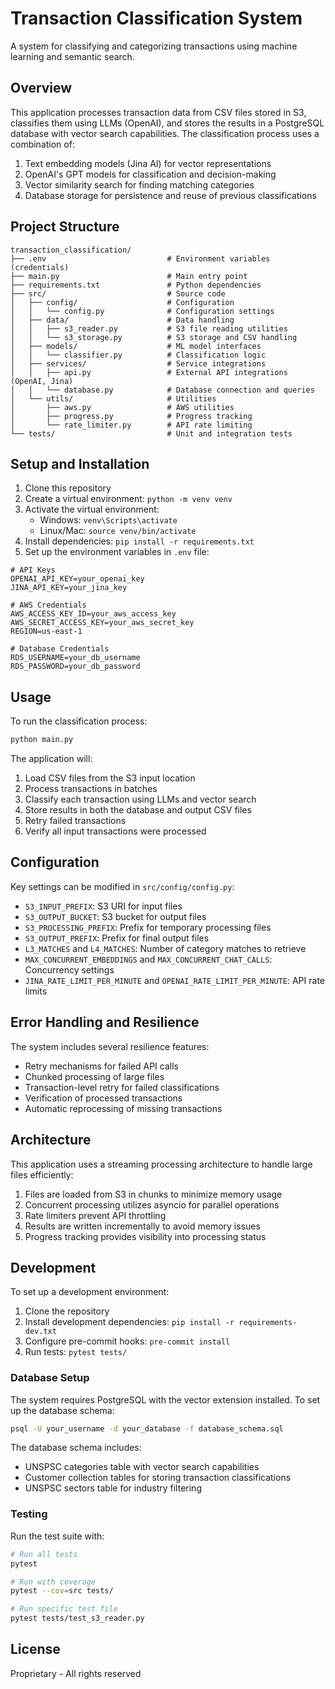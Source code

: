 # Transaction Classification System

A system for classifying and categorizing transactions using machine learning and semantic search.

## Overview

This application processes transaction data from CSV files stored in S3, classifies them using LLMs (OpenAI), and stores the results in a PostgreSQL database with vector search capabilities. The classification process uses a combination of:

1. Text embedding models (Jina AI) for vector representations
2. OpenAI's GPT models for classification and decision-making
3. Vector similarity search for finding matching categories
4. Database storage for persistence and reuse of previous classifications

## Project Structure

```
transaction_classification/
├── .env                           # Environment variables (credentials)
├── main.py                        # Main entry point
├── requirements.txt               # Python dependencies
├── src/                           # Source code
│   ├── config/                    # Configuration
│   │   └── config.py              # Configuration settings
│   ├── data/                      # Data handling
│   │   ├── s3_reader.py           # S3 file reading utilities
│   │   └── s3_storage.py          # S3 storage and CSV handling
│   ├── models/                    # ML model interfaces
│   │   └── classifier.py          # Classification logic
│   ├── services/                  # Service integrations
│   │   ├── api.py                 # External API integrations (OpenAI, Jina)
│   │   └── database.py            # Database connection and queries
│   └── utils/                     # Utilities
│       ├── aws.py                 # AWS utilities
│       ├── progress.py            # Progress tracking
│       └── rate_limiter.py        # API rate limiting
└── tests/                         # Unit and integration tests
```

## Setup and Installation

1. Clone this repository
2. Create a virtual environment: `python -m venv venv`
3. Activate the virtual environment:
   - Windows: `venv\Scripts\activate`
   - Linux/Mac: `source venv/bin/activate`
4. Install dependencies: `pip install -r requirements.txt`
5. Set up the environment variables in `.env` file:

```env
# API Keys
OPENAI_API_KEY=your_openai_key
JINA_API_KEY=your_jina_key

# AWS Credentials
AWS_ACCESS_KEY_ID=your_aws_access_key
AWS_SECRET_ACCESS_KEY=your_aws_secret_key
REGION=us-east-1

# Database Credentials
RDS_USERNAME=your_db_username
RDS_PASSWORD=your_db_password
```

## Usage

To run the classification process:

```bash
python main.py
```

The application will:
1. Load CSV files from the S3 input location
2. Process transactions in batches
3. Classify each transaction using LLMs and vector search
4. Store results in both the database and output CSV files
5. Retry failed transactions
6. Verify all input transactions were processed

## Configuration

Key settings can be modified in `src/config/config.py`:

- `S3_INPUT_PREFIX`: S3 URI for input files
- `S3_OUTPUT_BUCKET`: S3 bucket for output files
- `S3_PROCESSING_PREFIX`: Prefix for temporary processing files
- `S3_OUTPUT_PREFIX`: Prefix for final output files
- `L3_MATCHES` and `L4_MATCHES`: Number of category matches to retrieve
- `MAX_CONCURRENT_EMBEDDINGS` and `MAX_CONCURRENT_CHAT_CALLS`: Concurrency settings
- `JINA_RATE_LIMIT_PER_MINUTE` and `OPENAI_RATE_LIMIT_PER_MINUTE`: API rate limits

## Error Handling and Resilience

The system includes several resilience features:
- Retry mechanisms for failed API calls
- Chunked processing of large files
- Transaction-level retry for failed classifications
- Verification of processed transactions
- Automatic reprocessing of missing transactions

## Architecture

This application uses a streaming processing architecture to handle large files efficiently:

1. Files are loaded from S3 in chunks to minimize memory usage
2. Concurrent processing utilizes asyncio for parallel operations
3. Rate limiters prevent API throttling
4. Results are written incrementally to avoid memory issues
5. Progress tracking provides visibility into processing status

## Development

To set up a development environment:

1. Clone the repository
2. Install development dependencies: `pip install -r requirements-dev.txt`
3. Configure pre-commit hooks: `pre-commit install`
4. Run tests: `pytest tests/`

### Database Setup

The system requires PostgreSQL with the vector extension installed. To set up the database schema:

```bash
psql -U your_username -d your_database -f database_schema.sql
```

The database schema includes:
- UNSPSC categories table with vector search capabilities
- Customer collection tables for storing transaction classifications
- UNSPSC sectors table for industry filtering

### Testing

Run the test suite with:

```bash
# Run all tests
pytest

# Run with coverage
pytest --cov=src tests/

# Run specific test file
pytest tests/test_s3_reader.py
```

## License

Proprietary - All rights reserved